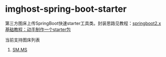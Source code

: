 # imghost-spring-boot-starter
第三方图床上传SpringBoot快速starter工具类。封装思路见教程：[springboot2.x基础教程：动手制作一个starter包](https://www.codehome.vip/2020/09/11/springboot2-x%e5%9f%ba%e7%a1%80%e6%95%99%e7%a8%8b%ef%bc%9a%e5%8a%a8%e6%89%8b%e5%88%b6%e4%bd%9c%e4%b8%80%e4%b8%aastarter%e5%8c%85/)

当前支持图床列表
1. [SM.MS](https://https://sm.ms/)



